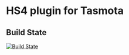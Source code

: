 # HS4 plugin for Tasmota

Build State
-----------
[![Build State](https://ci.appveyor.com/api/projects/status/github/dk307/HSPI_Tasmota?branch=main&svg=true)](https://ci.appveyor.com/project/dk307/HSPI-Tasmota/build/artifacts?branch=main)
